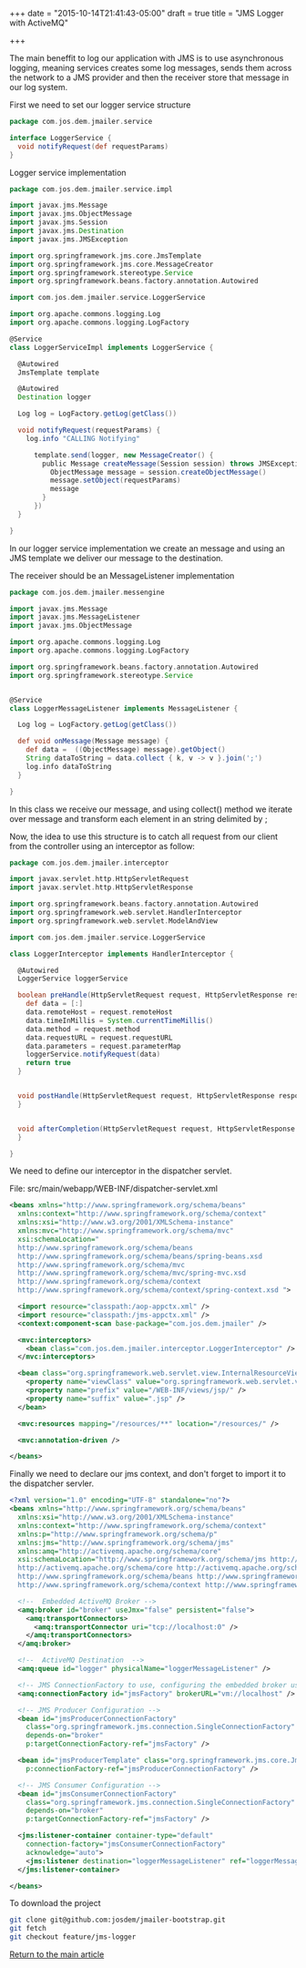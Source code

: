+++
date = "2015-10-14T21:41:43-05:00"
draft = true
title = "JMS Logger with ActiveMQ"

+++

The main beneffit to log our application with JMS is to use asynchronous logging, meaning services creates some log messages, sends them across the network to a JMS provider and then the receiver store that message in our log system.

First we need to set our logger service structure

```groovy
package com.jos.dem.jmailer.service

interface LoggerService {
  void notifyRequest(def requestParams)
}
```

Logger service implementation

```groovy
package com.jos.dem.jmailer.service.impl

import javax.jms.Message
import javax.jms.ObjectMessage
import javax.jms.Session
import javax.jms.Destination
import javax.jms.JMSException

import org.springframework.jms.core.JmsTemplate
import org.springframework.jms.core.MessageCreator
import org.springframework.stereotype.Service
import org.springframework.beans.factory.annotation.Autowired

import com.jos.dem.jmailer.service.LoggerService

import org.apache.commons.logging.Log
import org.apache.commons.logging.LogFactory

@Service
class LoggerServiceImpl implements LoggerService {

  @Autowired
  JmsTemplate template

  @Autowired
  Destination logger

  Log log = LogFactory.getLog(getClass())

  void notifyRequest(requestParams) {
    log.info "CALLING Notifying"

      template.send(logger, new MessageCreator() {
        public Message createMessage(Session session) throws JMSException {
          ObjectMessage message = session.createObjectMessage()
          message.setObject(requestParams)
          message
        }
      })
  }

}
```

In our logger service implementation we create an message and using an JMS template we deliver our message to the destination.

The receiver should be an MessageListener implementation

```groovy
package com.jos.dem.jmailer.messengine

import javax.jms.Message
import javax.jms.MessageListener
import javax.jms.ObjectMessage

import org.apache.commons.logging.Log
import org.apache.commons.logging.LogFactory

import org.springframework.beans.factory.annotation.Autowired
import org.springframework.stereotype.Service


@Service
class LoggerMessageListener implements MessageListener {

  Log log = LogFactory.getLog(getClass())

  def void onMessage(Message message) {
    def data =  ((ObjectMessage) message).getObject()
    String dataToString = data.collect { k, v -> v }.join(';')
    log.info dataToString
  }

}
```

In this class we receive our message, and using collect() method we iterate over message and transform each element in an string delimited by ;

Now, the idea to use this structure is to catch all request from our client from the controller using an interceptor as follow:

```groovy
package com.jos.dem.jmailer.interceptor

import javax.servlet.http.HttpServletRequest
import javax.servlet.http.HttpServletResponse

import org.springframework.beans.factory.annotation.Autowired
import org.springframework.web.servlet.HandlerInterceptor
import org.springframework.web.servlet.ModelAndView

import com.jos.dem.jmailer.service.LoggerService

class LoggerInterceptor implements HandlerInterceptor {

  @Autowired
  LoggerService loggerService

  boolean preHandle(HttpServletRequest request, HttpServletResponse response, Object handler) {
    def data = [:]
    data.remoteHost = request.remoteHost
    data.timeInMillis = System.currentTimeMillis()
    data.method = request.method
    data.requestURL = request.requestURL
    data.parameters = request.parameterMap
    loggerService.notifyRequest(data)
    return true
  }


  void postHandle(HttpServletRequest request, HttpServletResponse response, Object handler, ModelAndView modelAndView) {
  }


  void afterCompletion(HttpServletRequest request, HttpServletResponse response, Object handler, Exception ex) {
  }

}
```

We need to define our interceptor in the dispatcher servlet.

File: src/main/webapp/WEB-INF/dispatcher-servlet.xml

```xml
<beans xmlns="http://www.springframework.org/schema/beans"
  xmlns:context="http://www.springframework.org/schema/context"
  xmlns:xsi="http://www.w3.org/2001/XMLSchema-instance"
  xmlns:mvc="http://www.springframework.org/schema/mvc"
  xsi:schemaLocation="
  http://www.springframework.org/schema/beans
  http://www.springframework.org/schema/beans/spring-beans.xsd
  http://www.springframework.org/schema/mvc
  http://www.springframework.org/schema/mvc/spring-mvc.xsd
  http://www.springframework.org/schema/context
  http://www.springframework.org/schema/context/spring-context.xsd ">

  <import resource="classpath:/aop-appctx.xml" />
  <import resource="classpath:/jms-appctx.xml" />
  <context:component-scan base-package="com.jos.dem.jmailer" />

  <mvc:interceptors>
    <bean class="com.jos.dem.jmailer.interceptor.LoggerInterceptor" />
  </mvc:interceptors>

  <bean class="org.springframework.web.servlet.view.InternalResourceViewResolver">
    <property name="viewClass" value="org.springframework.web.servlet.view.JstlView"/>
    <property name="prefix" value="/WEB-INF/views/jsp/" />
    <property name="suffix" value=".jsp" />
  </bean>

  <mvc:resources mapping="/resources/**" location="/resources/" />

  <mvc:annotation-driven />

</beans>
```

Finally we need to declare our jms context, and don't forget to import it to the dispatcher servler.

```xml
<?xml version="1.0" encoding="UTF-8" standalone="no"?>
<beans xmlns="http://www.springframework.org/schema/beans"
  xmlns:xsi="http://www.w3.org/2001/XMLSchema-instance"
  xmlns:context="http://www.springframework.org/schema/context"
  xmlns:p="http://www.springframework.org/schema/p"
  xmlns:jms="http://www.springframework.org/schema/jms"
  xmlns:amq="http://activemq.apache.org/schema/core"
  xsi:schemaLocation="http://www.springframework.org/schema/jms http://www.springframework.org/schema/jms/spring-jms.xsd
  http://activemq.apache.org/schema/core http://activemq.apache.org/schema/core/activemq-core.xsd
  http://www.springframework.org/schema/beans http://www.springframework.org/schema/beans/spring-beans-4.0.xsd
  http://www.springframework.org/schema/context http://www.springframework.org/schema/context/spring-context-4.0.xsd">

  <!--  Embedded ActiveMQ Broker -->
  <amq:broker id="broker" useJmx="false" persistent="false">
    <amq:transportConnectors>
      <amq:transportConnector uri="tcp://localhost:0" />
    </amq:transportConnectors>
  </amq:broker>

  <!--  ActiveMQ Destination  -->
  <amq:queue id="logger" physicalName="loggerMessageListener" />

  <!-- JMS ConnectionFactory to use, configuring the embedded broker using XML -->
  <amq:connectionFactory id="jmsFactory" brokerURL="vm://localhost" />

  <!-- JMS Producer Configuration -->
  <bean id="jmsProducerConnectionFactory"
    class="org.springframework.jms.connection.SingleConnectionFactory"
    depends-on="broker"
    p:targetConnectionFactory-ref="jmsFactory" />

  <bean id="jmsProducerTemplate" class="org.springframework.jms.core.JmsTemplate"
    p:connectionFactory-ref="jmsProducerConnectionFactory" />

  <!-- JMS Consumer Configuration -->
  <bean id="jmsConsumerConnectionFactory"
    class="org.springframework.jms.connection.SingleConnectionFactory"
    depends-on="broker"
    p:targetConnectionFactory-ref="jmsFactory" />

  <jms:listener-container container-type="default"
    connection-factory="jmsConsumerConnectionFactory"
    acknowledge="auto">
    <jms:listener destination="loggerMessageListener" ref="loggerMessageListener" />
  </jms:listener-container>

</beans>
```

To download the project

```bash
git clone git@github.com:josdem/jmailer-bootstrap.git
git fetch
git checkout feature/jms-logger
```

[Return to the main article](/techtalk/spring)


